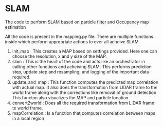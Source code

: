 # SLAM
The code to perform SLAM based on particle filter and Occupancy map estimation

All the code is present in the mapping.py file. There are multiple functions inside which perform appropriate actions to over all acheive SLAM. 

1) init_map : This creates a MAP based on settings provided. Here one can choose the resolution, x and y size of the MAP. 
2) slam : This is the heart of the code and acts like an orchestrator in calling other functions and acheiving SLAM. This performs prediction step, update step and resampling, and logging of the important data required. 
3) update_and_map : This function computes the predicted map correlation with actual map. It also does the transformation from LIDAR frame to the world frame along with the corrections like removal of ground detection. This functon also visualizes the MAP and particle location
4) convert2world : Does all the required transformation from LIDAR frame to world frame.
5) mapCorrelation : Is a function that computes correlation between maps in a local region
